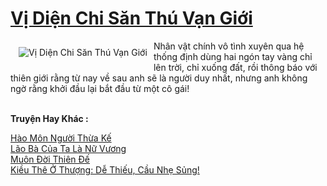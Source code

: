<a href="https://truyenwiki.net/vi-dien-chi-san-thu-van-gioi.35331/" title="Vị Diện Chi Săn Thú Vạn Giới"><h1>Vị Diện Chi Săn Thú Vạn Giới</h1></a><div style="display:table"><img align="right" style="float: left; padding: 10px;" src="https://truyenwiki.net/a/img/str/src/35331.jpg" alt="Vị Diện Chi Săn Thú Vạn Giới">Nhân vật chính vô tình xuyên qua hệ thống định dùng hai ngón tay vàng chỉ lên trời, chỉ xuống đất, rồi thông báo với thiên giới rằng từ nay về sau anh sẽ là người duy nhất, nhưng anh không ngờ rằng khởi đầu lại bắt đầu từ một cô gái!</div><p><br><b>Truyện Hay Khác :</b></p><a href="https://truyenwiki.net/hao-mon-nguoi-thua-ke.35519/" alt="Hào Môn Người Thừa Kế">Hào Môn Người Thừa Kế</a><br/><a href="https://sangtacviet.wordpress.com/2020/10/22/lao-ba-cua-ta-la-nu-vuong/" alt="Lão Bà Của Ta Là Nữ Vương">Lão Bà Của Ta Là Nữ Vương</a><br/><a href="https://github.com/nownovels/wikidich/tree/master/truyenhay/37072" alt="Muôn Đời Thiên Đế">Muôn Đời Thiên Đế</a><br/><a href="https://sangtacviet.wordpress.com/2020/10/22/kieu-the-o-thuong-de-thieu-cau-nhe-sung/" alt="Kiều Thê Ở Thượng: Dễ Thiếu, Cầu Nhẹ Sủng!">Kiều Thê Ở Thượng: Dễ Thiếu, Cầu Nhẹ Sủng!</a><br/>